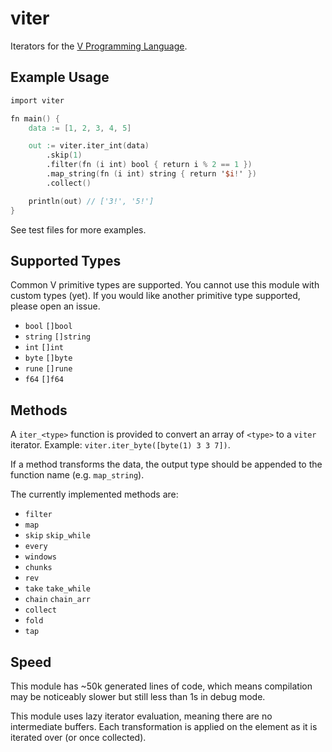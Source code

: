 # viter
Iterators for the [V Programming Language](https://github.com/vlang/v).

## Example Usage

```v
import viter

fn main() {
	data := [1, 2, 3, 4, 5]

	out := viter.iter_int(data)
		.skip(1)
		.filter(fn (i int) bool { return i % 2 == 1 })
		.map_string(fn (i int) string { return '$i!' })
		.collect()

	println(out) // ['3!', '5!']
}
```

See test files for more examples.

## Supported Types
Common V primitive types are supported. You cannot use this module with
custom types (yet). If you would like another primitive type supported,
please open an issue.

* `bool` `[]bool`
* `string` `[]string`
* `int` `[]int`
* `byte` `[]byte`
* `rune` `[]rune`
* `f64` `[]f64`

## Methods
A `iter_<type>` function is provided to convert an array of `<type>`
to a `viter` iterator. Example: `viter.iter_byte([byte(1) 3 3 7])`.

If a method transforms the data, the output type should be appended to
the function name (e.g. `map_string`).

The currently implemented methods are:

* `filter`
* `map`
* `skip` `skip_while`
* `every`
* `windows`
* `chunks`
* `rev`
* `take` `take_while`
* `chain` `chain_arr`
* `collect`
* `fold`
* `tap`

## Speed
This module has ~50k generated lines of code, which means compilation
may be noticeably slower but still less than 1s in debug mode.

This module uses lazy iterator evaluation, meaning there are no
intermediate buffers. Each transformation is applied on the element as
it is iterated over (or once collected).
